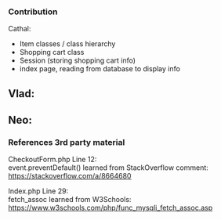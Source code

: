 <h3>Contribution</h3>

Cathal:
- Item classes / class hierarchy
- Shopping cart class
- Session (storing shopping cart info)
- index page, reading from database to display info


Vlad:
- 


Neo:
- 



<h3>References 3rd party material</h3>

CheckoutForm.php Line 12:<br>
event.preventDefault() learned from StackOverflow comment: https://stackoverflow.com/a/8664680

Index.php Line 29:<br>
fetch_assoc learned from W3Schools: https://www.w3schools.com/php/func_mysqli_fetch_assoc.asp

